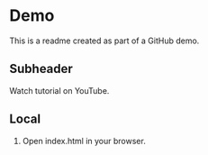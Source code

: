 # Demo


This is a readme created as part of a GitHub demo.

## Subheader

Watch tutorial on YouTube.

## Local

1. Open index.html in your browser.
